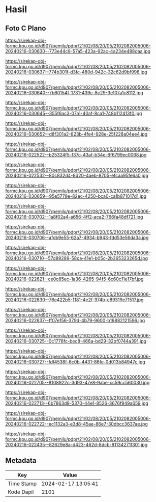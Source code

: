 # Hasil

## Foto C Plano

https://sirekap-obj-formc.kpu.go.id/d907/pemilu/pdpr/21/02/08/20/05/2102082005006-20240216-030630--773e44c8-57a5-423a-92ac-4a234e488daa.jpg

https://sirekap-obj-formc.kpu.go.id/d907/pemilu/pdpr/21/02/08/20/05/2102082005006-20240216-030637--774b301f-d3fc-480d-942c-32c62d9bf998.jpg

https://sirekap-obj-formc.kpu.go.id/d907/pemilu/pdpr/21/02/08/20/05/2102082005006-20240216-030640--7b60154f-1731-439c-8c29-3e107a1c8112.jpg

https://sirekap-obj-formc.kpu.go.id/d907/pemilu/pdpr/21/02/08/20/05/2102082005006-20240216-030645--355f6ac3-07a1-40af-8ca1-748b112413f0.jpg

https://sirekap-obj-formc.kpu.go.id/d907/pemilu/pdpr/21/02/08/20/05/2102082005006-20240216-030652--d8f301a2-823b-4fe4-928e-25f228a04ee4.jpg

https://sirekap-obj-formc.kpu.go.id/d907/pemilu/pdpr/21/02/08/20/05/2102082005006-20240216-022522--b25324f5-f37c-43af-b34e-6f6799ec0068.jpg

https://sirekap-obj-formc.kpu.go.id/d907/pemilu/pdpr/21/02/08/20/05/2102082005006-20240216-022532--80c832d4-8d20-4aeb-8705-efcaa95fe6a0.jpg

https://sirekap-obj-formc.kpu.go.id/d907/pemilu/pdpr/21/02/08/20/05/2102082005006-20240216-030659--95e5778e-82ec-4250-bca0-ca1b871017d1.jpg

https://sirekap-obj-formc.kpu.go.id/d907/pemilu/pdpr/21/02/08/20/05/2102082005006-20240216-030702--1a8f02a4-a656-4ff2-aca2-766fa48df721.jpg

https://sirekap-obj-formc.kpu.go.id/d907/pemilu/pdpr/21/02/08/20/05/2102082005006-20240216-030706--afdb9e55-62a7-4934-b943-fdd53e56da3a.jpg

https://sirekap-obj-formc.kpu.go.id/d907/pemilu/pdpr/21/02/08/20/05/2102082005006-20240216-030710--57d89289-58ca-41e1-b05c-2b365323265d.jpg

https://sirekap-obj-formc.kpu.go.id/d907/pemilu/pdpr/21/02/08/20/05/2102082005006-20240216-022621--ce0c85ec-1a36-4265-94f5-6c60c11e17bf.jpg

https://sirekap-obj-formc.kpu.go.id/d907/pemilu/pdpr/21/02/08/20/05/2102082005006-20240216-022630--76e422b5-1181-4e2f-974b-c89319e71517.jpg

https://sirekap-obj-formc.kpu.go.id/d907/pemilu/pdpr/21/02/08/20/05/2102082005006-20240216-022637--ff07e156-379d-4b79-9600-b16882121596.jpg

https://sirekap-obj-formc.kpu.go.id/d907/pemilu/pdpr/21/02/08/20/05/2102082005006-20240216-030725--0c1776fc-bec8-466a-bd29-32bf0744a391.jpg

https://sirekap-obj-formc.kpu.go.id/d907/pemilu/pdpr/21/02/08/20/05/2102082005006-20240216-030727--fdf4538f-6c0b-4431-86fe-0d013b84947c.jpg

https://sirekap-obj-formc.kpu.go.id/d907/pemilu/pdpr/21/02/08/20/05/2102082005006-20240216-022705--8108922c-3d93-47e8-9abe-cc59cc560030.jpg

https://sirekap-obj-formc.kpu.go.id/d907/pemilu/pdpr/21/02/08/20/05/2102082005006-20240216-022713--6b7863d8-5370-44e1-8526-3676f949a659.jpg

https://sirekap-obj-formc.kpu.go.id/d907/pemilu/pdpr/21/02/08/20/05/2102082005006-20240216-022722--ec1132a3-e3d8-45ae-86e7-30dbcc3637ae.jpg

https://sirekap-obj-formc.kpu.go.id/d907/pemilu/pdpr/21/02/08/20/05/2102082005006-20240216-022435--82629e8a-d423-462d-8dcb-81134271f301.jpg


## Metadata

| Key        | Value               |
| ---------- | ------------------- |
| Time Stamp | 2024-02-17 13:05:41 |
| Kode Dapil | 2101                |



